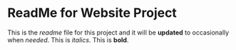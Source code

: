 # ReadMe for Website Project

This is the *readme* file for this project and it will be **updated** to occasionally when _needed_. This is *italics*. This is **bold**.
